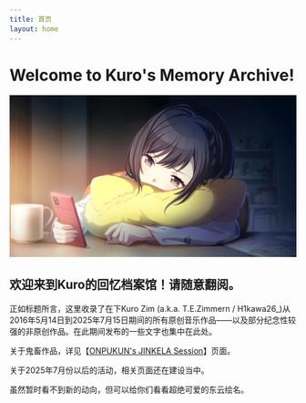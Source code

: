 ```yaml
---
title: 首页
layout: home
---
```


# Welcome to Kuro's Memory Archive!

![](assets\images\ena.jpg)

## 欢迎来到Kuro的回忆档案馆！请随意翻阅。

正如标题所言，这里收录了在下Kuro Zim (a.k.a. T.E.Zimmern / H1kawa26_)从2016年5月14日到2025年7月15日期间的所有原创音乐作品——以及部分纪念性较强的非原创作品。在此期间发布的一些文字也集中在此处。

关于鬼畜作品，详见【[ONPUKUN's JINKELA Session](https://kurozim26.github.io/jinkela/)】页面。

关于2025年7月份以后的活动，相关页面还在建设当中。

虽然暂时看不到新的动向，但可以给你们看看超绝可爱的东云绘名。

